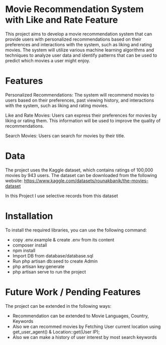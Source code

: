 # Movie Recommendation System with Like and Rate Feature


This project aims to develop a movie recommendation system that can provide users with personalized recommendations based on their preferences and interactions with the system, such as liking and rating movies. The system will utilize various machine learning algorithms and techniques to analyze user data and identify patterns that can be used to predict which movies a user might enjoy.

# Features


Personalized Recommendations: The system will recommend movies to users based on their preferences, past viewing history, and interactions with the system, such as liking and rating movies.

Like and Rate Movies: Users can express their preferences for movies by liking or rating them. This information will be used to improve the quality of recommendations.

Search Movies: Users can search for movies by their title.

# Data
The project uses the Kaggle dataset, which contains ratings of 100,000 movies by 943 users. The dataset can be downloaded from the following website:
https://www.kaggle.com/datasets/rounakbanik/the-movies-dataset

In this Project I use selective records from this dataset

# Installation

To install the required libraries, you can use the following command:

- copy .env.example & create .env from its content
- composer install
- npm install
- Import DB from database/database.sql
- Run php artisan db:seed to create Admin
- php artisan key:generate
- php artisan serve to run the project



# Future Work / Pending Features
The project can be extended in the following ways:

- Recommendation can be extended to Movie Languages, Country, Keywords
- Also we can recommed movies by Fetching User current location using get_user_agent() & Location::get(User IP);
- Also we can make a history of user interest by most search keywords
